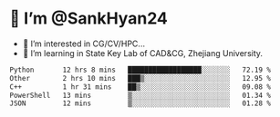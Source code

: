 # 👋 I’m @SankHyan24

- 👀 I’m interested in CG/CV/HPC...
- 🌱 I’m learning in State Key Lab of CAD&CG, Zhejiang University.

<!---
SankHyan24/SankHyan24 is a ✨ special ✨ repository because its `README.md` (this file) appears on your GitHub profile.
You can click the Preview link to take a look at your changes.
--->
<!--START_SECTION:waka-->

```txt
Python       12 hrs 8 mins   ██████████████████░░░░░░░   72.19 %
Other        2 hrs 10 mins   ███▒░░░░░░░░░░░░░░░░░░░░░   12.95 %
C++          1 hr 31 mins    ██▒░░░░░░░░░░░░░░░░░░░░░░   09.08 %
PowerShell   13 mins         ▒░░░░░░░░░░░░░░░░░░░░░░░░   01.34 %
JSON         12 mins         ▒░░░░░░░░░░░░░░░░░░░░░░░░   01.28 %
```

<!--END_SECTION:waka-->
